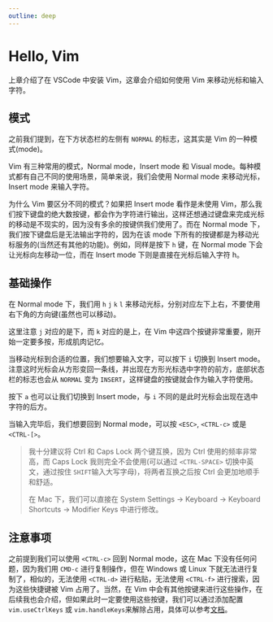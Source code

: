 ```yaml
---
outline: deep
---
```


# Hello, Vim

上章介绍了在 VSCode 中安装 Vim，这章会介绍如何使用 Vim 来移动光标和输入字符。

## 模式

之前我们提到，在下方状态栏的左侧有 `NORMAL` 的标志，这其实是 Vim 的一种模式(mode)。

Vim 有三种常用的模式，Normal mode，Insert mode 和 Visual mode。每种模式都有自己不同的使用场景，简单来说，我们会使用 Normal mode 来移动光标，Insert mode 来输入字符。

为什么 Vim 要区分不同的模式？如果把 Insert mode 看作是未使用 Vim，那么我们按下键盘的绝大数按键，都会作为字符进行输出，这样还想通过键盘来完成光标的移动是不现实的，因为没有多余的按键供我们使用了。而在 Normal mode 下，我们按下键盘后是无法输出字符的，因为在该 mode 下所有的按键都是为移动光标服务的(当然还有其他的功能)。例如，同样是按下 `h` 键，在 Normal mode 下会让光标向左移动一位，而在 Insert mode 下则是直接在光标后输入字符 h。

## 基础操作

在 Normal mode 下，我们用 `h` `j` `k` `l` 来移动光标，分别对应左下上右，不要使用右下角的方向键(虽然也可以移动)。

这里注意 `j` 对应的是下，而 `k` 对应的是上，在 Vim 中这四个按键非常重要，刚开始一定要多按，形成肌肉记忆。

当移动光标到合适的位置，我们想要输入文字，可以按下 `i` 切换到 Insert mode。注意这时光标会从方形变回一条线，并出现在方形光标选中字符的前方，底部状态栏的标志也会从 `NORMAL` 变为 `INSERT`，这样键盘的按键就会作为输入字符使用。

按下 `a` 也可以让我们切换到 Insert mode，与 `i` 不同的是此时光标会出现在选中字符的后方。

当输入完毕后，我们想要回到 Normal mode，可以按 `<ESC>`, `<CTRL-c>` 或是 `<CTRL-[>`。

> 我十分建议将 Ctrl 和 Caps Lock 两个键互换，因为 Ctrl 使用的频率非常高，而 Caps Lock 我则完全不会使用(可以通过 `<CTRL-SPACE>` 切换中英文，通过按住 `SHIFT`输入大写字母)，将两者互换之后按 Ctrl 会更加地顺手和舒适。
>
> 在 Mac 下，我们可以直接在 System Settings -> Keyboard -> Keyboard Shortcuts -> Modifier Keys 中进行修改。

## 注意事项

之前提到我们可以使用 `<CTRL-c>` 回到 Normal mode，这在 Mac 下没有任何问题，因为我们用 `CMD-c` 进行复制操作，但在 Windows 或 Linux 下就无法进行复制了，相似的，无法使用 `<CTRL-d>` 进行粘贴，无法使用 `<CTRL-f>` 进行搜索，因为这些快捷键被 Vim 占用了。当然，在 Vim 中会有其他按键来进行这些操作，在后续我也会介绍，但如果此时一定要使用这些按键，我们可以通过添加配置 `vim.useCtrlKeys` 或 `vim.handleKeys`来解除占用，具体可以参考[文档](https://github.com/VSCodeVim/Vim)。
